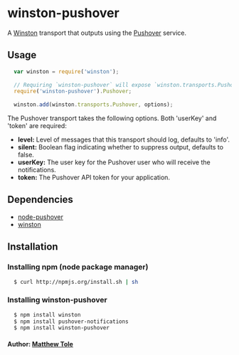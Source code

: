 # winston-pushover

A [Winston][0] transport that outputs using the [Pushover][1] service.

## Usage

``` js
  var winston = require('winston');
  
  // Requiring `winston-pushover` will expose `winston.transports.Pushover`
  require('winston-pushover').Pushover;
  
  winston.add(winston.transports.Pushover, options);
```
The Pushover transport takes the following options. Both 'userKey' and 'token' are required:

* __level:__ Level of messages that this transport should log, defaults to 'info'.
* __silent:__ Boolean flag indicating whether to suppress output, defaults to false.
* __userKey:__ The user key for the Pushover user who will receive the notifications.
* __token:__ The Pushover API token for your application. 

## Dependencies

* [node-pushover][2]
* [winston][3]

## Installation

### Installing npm (node package manager)

``` bash
  $ curl http://npmjs.org/install.sh | sh
```

### Installing winston-pushover

``` bash
  $ npm install winston
  $ npm install pushover-notifications
  $ npm install winston-pushover
```

#### Author: [Matthew Tole](http://matthewtole.com)

[0]: https://github.com/flatiron/winston
[1]: https://pushover.net/
[2]: https://github.com/qbit/node-pushover
[3]: https://github.com/flatiron/winston
